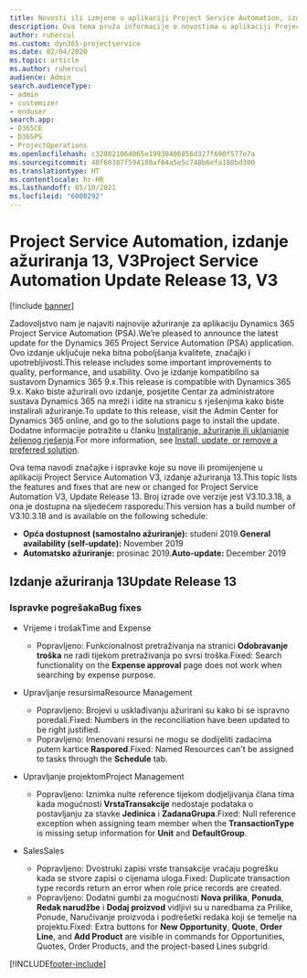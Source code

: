 ```yaml
---
title: Novosti ili izmjene u aplikaciji Project Service Automation, izdanje ažuriranja 13, V3
description: Ova tema pruža informacije o novostima u aplikaciji Project Service Automation, izdanje ažuriranja 13, V3.
author: ruhercul
ms.custom: dyn365-projectservice
ms.date: 02/04/2020
ms.topic: article
ms.author: ruhercul
audience: Admin
search.audienceType:
- admin
- customizer
- enduser
search.app:
- D365CE
- D365PS
- ProjectOperations
ms.openlocfilehash: c328821064065e19938406856d327f690f577e7a
ms.sourcegitcommit: 40f68387f594180af64a5e5c748b6efa188bd300
ms.translationtype: HT
ms.contentlocale: hr-HR
ms.lasthandoff: 05/10/2021
ms.locfileid: "6000292"
---
```

# <a name="project-service-automation-update-release-13-v3"></a><span data-ttu-id="07590-103">Project Service Automation, izdanje ažuriranja 13, V3</span><span class="sxs-lookup"><span data-stu-id="07590-103">Project Service Automation Update Release 13, V3</span></span>

[!include [banner](../includes/psa-now-project-operations.md)]

<span data-ttu-id="07590-104">Zadovoljstvo nam je najaviti najnovije ažuriranje za aplikaciju Dynamics 365 Project Service Automation (PSA).</span><span class="sxs-lookup"><span data-stu-id="07590-104">We’re pleased to announce the latest update for the Dynamics 365 Project Service Automation (PSA) application.</span></span> <span data-ttu-id="07590-105">Ovo izdanje uključuje neka bitna poboljšanja kvalitete, značajki i upotrebljivosti.</span><span class="sxs-lookup"><span data-stu-id="07590-105">This release includes some important improvements to quality, performance, and usability.</span></span> <span data-ttu-id="07590-106">Ovo je izdanje kompatibilno sa sustavom Dynamics 365 9.x.</span><span class="sxs-lookup"><span data-stu-id="07590-106">This release is compatible with Dynamics 365 9.x.</span></span> <span data-ttu-id="07590-107">Kako biste ažurirali ovo izdanje, posjetite Centar za administratore sustava Dynamics 365 na mreži i idite na stranicu s rješenjima kako biste instalirali ažuriranje.</span><span class="sxs-lookup"><span data-stu-id="07590-107">To update to this release, visit the Admin Center for Dynamics 365 online, and go to the solutions page to install the update.</span></span> <span data-ttu-id="07590-108">Dodatne informacije potražite u članku [Instaliranje, ažuriranje ili uklanjanje željenog rješenja](/power-platform/admin/install-remove-preferred-solution).</span><span class="sxs-lookup"><span data-stu-id="07590-108">For more information, see [Install, update, or remove a preferred solution](/power-platform/admin/install-remove-preferred-solution).</span></span>

<span data-ttu-id="07590-109">Ova tema navodi značajke i ispravke koje su nove ili promijenjene u aplikaciji Project Service Automation V3, izdanje ažuriranja 13.</span><span class="sxs-lookup"><span data-stu-id="07590-109">This topic lists the features and fixes that are new or changed for Project Service Automation V3, Update Release 13.</span></span> <span data-ttu-id="07590-110">Broj izrade ove verzije jest V3.10.3.18, a ona je dostupna na sljedećem rasporedu:</span><span class="sxs-lookup"><span data-stu-id="07590-110">This version has a build number of V3.10.3.18 and is available on the following schedule:</span></span>

- <span data-ttu-id="07590-111">**Opća dostupnost (samostalno ažuriranje):** studeni 2019.</span><span class="sxs-lookup"><span data-stu-id="07590-111">**General availability (self-update):** November 2019</span></span>
- <span data-ttu-id="07590-112">**Automatsko ažuriranje:** prosinac 2019.</span><span class="sxs-lookup"><span data-stu-id="07590-112">**Auto-update:** December 2019</span></span>


## <a name="update-release-13"></a><span data-ttu-id="07590-113">Izdanje ažuriranja 13</span><span class="sxs-lookup"><span data-stu-id="07590-113">Update Release 13</span></span> 

### <a name="bug-fixes"></a><span data-ttu-id="07590-114">Ispravke pogrešaka</span><span class="sxs-lookup"><span data-stu-id="07590-114">Bug fixes</span></span>

- <span data-ttu-id="07590-115">Vrijeme i trošak</span><span class="sxs-lookup"><span data-stu-id="07590-115">Time and Expense</span></span>

     - <span data-ttu-id="07590-116">Popravljeno: Funkcionalnost pretraživanja na stranici **Odobravanje troška** ne radi tijekom pretraživanja po svrsi troška.</span><span class="sxs-lookup"><span data-stu-id="07590-116">Fixed: Search functionality on the **Expense approval** page does not work when searching by expense purpose.</span></span>

- <span data-ttu-id="07590-117">Upravljanje resursima</span><span class="sxs-lookup"><span data-stu-id="07590-117">Resource Management</span></span>

     - <span data-ttu-id="07590-118">Popravljeno: Brojevi u usklađivanju ažurirani su kako bi se ispravno poredali.</span><span class="sxs-lookup"><span data-stu-id="07590-118">Fixed: Numbers in the reconciliation have been updated to be right justified.</span></span>
     - <span data-ttu-id="07590-119">Popravljeno: Imenovani resursi ne mogu se dodijeliti zadacima putem kartice **Raspored**.</span><span class="sxs-lookup"><span data-stu-id="07590-119">Fixed: Named Resources can't be assigned to tasks through the **Schedule** tab.</span></span>

- <span data-ttu-id="07590-120">Upravljanje projektom</span><span class="sxs-lookup"><span data-stu-id="07590-120">Project Management</span></span>

     - <span data-ttu-id="07590-121">Popravljeno: Iznimka nulte reference tijekom dodjeljivanja člana tima kada mogućnosti **VrstaTransakcije** nedostaje podataka o postavljanju za stavke **Jedinica** i **ZadanaGrupa**.</span><span class="sxs-lookup"><span data-stu-id="07590-121">Fixed: Null reference exception when assigning team member when the **TransactionType** is missing setup information for **Unit** and **DefaultGroup**.</span></span>

- <span data-ttu-id="07590-122">Sales</span><span class="sxs-lookup"><span data-stu-id="07590-122">Sales</span></span>

     - <span data-ttu-id="07590-123">Popravljeno: Dvostruki zapisi vrste transakcije vraćaju pogrešku kada se stvore zapisi o cijenama uloga.</span><span class="sxs-lookup"><span data-stu-id="07590-123">Fixed: Duplicate transaction type records return an error when role price records are created.</span></span>
     - <span data-ttu-id="07590-124">Popravljeno: Dodatni gumbi za mogućnosti **Nova prilika**, **Ponuda**, **Redak narudžbe** i **Dodaj proizvod** vidljivi su u naredbama za Prilike, Ponude, Naručivanje proizvoda i podrešetki redaka koji se temelje na projektu.</span><span class="sxs-lookup"><span data-stu-id="07590-124">Fixed: Extra buttons for **New Opportunity**, **Quote**, **Order Line**, and **Add Product** are visible in commands for Opportunities, Quotes, Order Products, and the project-based Lines subgrid.</span></span>




[!INCLUDE[footer-include](../includes/footer-banner.md)]
